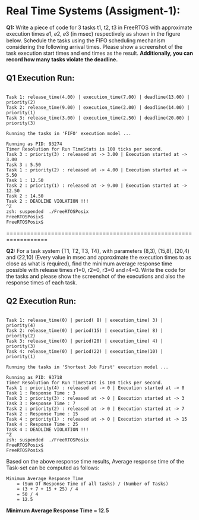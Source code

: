 
Real Time Systems (Assigment-1):
================================

**Q1:** Write a piece of code for 3 tasks t1, t2, t3 in FreeRTOS with approximate execution times 𝑒1, 𝑒2, 𝑒3 (in msec) respectively as shown in the figure below. Schedule the tasks using the FIFO scheduling mechanism considering the following arrival times. Please show a screenshot of the task execution start times and end times as the result. **Additionally, you can record how many tasks violate the deadline.**

<h2>Q1 Execution Run:</h2>

```FreeRTOSPosix$ ./FreeRTOSPosix

Task 1: release_time(4.00) | execution_time(7.00) | deadline(13.00) | priority(2)
Task 2: release_time(9.00) | execution_time(2.00) | deadline(14.00) | priority(1)
Task 3: release_time(3.00) | execution_time(2.50) | deadline(20.00) | priority(3)

Running the tasks in 'FIFO' execution model ...

Running as PID: 93274
Timer Resolution for Run TimeStats is 100 ticks per second.
Task 3 : priority(3) : released at -> 3.00 | Execution started at -> 3.00
Task 3 : 5.50
Task 1 : priority(2) : released at -> 4.00 | Execution started at -> 5.50
Task 1 : 12.50
Task 2 : priority(1) : released at -> 9.00 | Execution started at -> 12.50
Task 2 : 14.50
Task 2 : DEADLINE VIOLATION !!!
^Z
zsh: suspended  ./FreeRTOSPosix
FreeRTOSPosix$
FreeRTOSPosix$
```

==================================================================

**Q2:** For a task system {T1, T2, T3, T4}, with parameters (8,3), (15,8), (20,4) and (22,10) (Every value in msec and approximate the execution times to as close as what is required), find the minimum average response time possible with release times r1=0, r2=0, r3=0 and r4=0. Write the code for the tasks and please show the screenshot of the executions and also the response times of each task.

<h2>Q2 Execution Run:</h2>

```FreeRTOSPosix$ ./FreeRTOSPosix

Task 1: release_time(0) | period( 8) | execution_time( 3) | priority(4)
Task 2: release_time(0) | period(15) | execution_time( 8) | priority(2)
Task 3: release_time(0) | period(20) | execution_time( 4) | priority(3)
Task 4: release_time(0) | period(22) | execution_time(10) | priority(1)

Running the tasks in 'Shortest Job First' execution model ...

Running as PID: 93718
Timer Resolution for Run TimeStats is 100 ticks per second.
Task 1 : priority(4) : released at -> 0 | Execution started at -> 0
Task 1 : Response Time : 3
Task 3 : priority(3) : released at -> 0 | Execution started at -> 3
Task 3 : Response Time : 7
Task 2 : priority(2) : released at -> 0 | Execution started at -> 7
Task 2 : Response Time : 15
Task 4 : priority(1) : released at -> 0 | Execution started at -> 15
Task 4 : Response Time : 25
Task 4 : DEADLINE VIOLATION !!!
^Z
zsh: suspended  ./FreeRTOSPosix
FreeRTOSPosix$
FreeRTOSPosix$
```

Based on the above response time results, Average response time of the Task-set can be computed as follows:


```
Minimum Average Response Time
    = (Sum Of Response Time of all tasks) / (Number of Tasks)
    = (3 + 7 + 15 + 25) / 4
    = 50 / 4
    = 12.5
```

**Minimum Average Response Time = 12.5**
